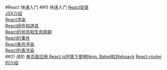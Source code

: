 #React 快速入门
##1) 快速入门
[React安装](https://github.com/lucianLY/React/tree/master/lesson1)<br/>
[JSX介绍](https://github.com/lucianLY/React/tree/master/lesson2)<br/>
[React渲染](https://github.com/lucianLY/React/tree/master/lesson3)<br/>
[React组件和道具](https://github.com/lucianLY/React/tree/master/lesson4)<br/>
[React的状态和生命周期](https://github.com/lucianLY/React/tree/master/lesson5)<br/>
[React的事件](https://github.com/lucianLY/React/tree/master/lesson6)<br/>
[React条件渲染](https://github.com/lucianLY/React/tree/master/lesson7)<br/>
[React列表渲染](https://github.com/lucianLY/React/tree/master/lesson8)<br/>
##2) 进阶
[单页面应用 React.js环境下使用Npm, Babel和Webpack](https://github.com/lucianLY/React/tree/master/tea)
[React-router的介绍](https://github.com/lucianLY/React/tree/master/tea-router)
